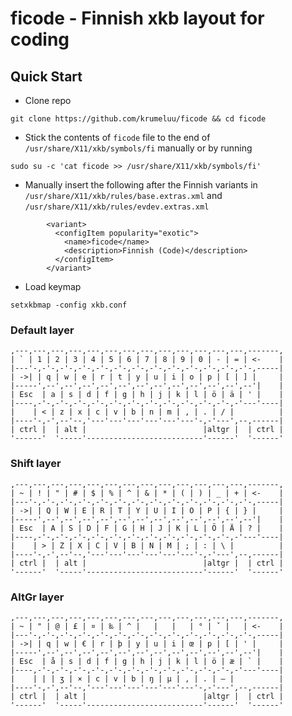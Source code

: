 # ficode - Finnish xkb layout for coding

## Quick Start

- Clone repo
```
git clone https://github.com/krumeluu/ficode && cd ficode
```
- Stick the contents of `ficode` file to the end of `/usr/share/X11/xkb/symbols/fi` manually or by running
```
sudo su -c 'cat ficode >> /usr/share/X11/xkb/symbols/fi'
```
- Manually insert the following after the Finnish variants in `/usr/share/X11/xkb/rules/base.extras.xml` and `/usr/share/X11/xkb/rules/evdev.extras.xml`

```
        <variant>
          <configItem popularity="exotic">
            <name>ficode</name>
            <description>Finnish (Code)</description>
          </configItem>
        </variant>
```

- Load keymap
```
setxkbmap -config xkb.conf
```

### Default layer
```
,---,---,---,---,---,---,---,---,---,---,---,---,---,-------,
| ` | 1 | 2 | 3 | 4 | 5 | 6 | 7 | 8 | 9 | 0 | - | = | <-    |
|---'-,-'-,-'-,-'-,-'-,-'-,-'-,-'-,-'-,-'-,-'-,-'-,-'-,-----|
| ->| | q | w | e | r | t | y | u | i | o | p | [ | ] |     |
|-----',--',--',--',--',--',--',--',--',--',--',--',--'|    |
| Esc  | a | s | d | f | g | h | j | k | l | ö | ä | ' |    |
|----,-'-,-'-,-'-,-'-,-'-,-'-,-'-,-'-,-'-,-'-,-'-,-'---'----|
|    | < | z | x | c | v | b | n | m | , | . | / |          |
|----'-,-',--'--,'---'---'---'---'---'---'-,-'---',--,------|
| ctrl |  | alt |                          |altgr |  | ctrl |
'------'  '-----'--------------------------'------'  '------'
```

### Shift layer
```
,---,---,---,---,---,---,---,---,---,---,---,---,---,-------,
| ~ | ! | " | # | $ | % | ^ | & | * | ( | ) | _ | + | <-    |
|---'-,-'-,-'-,-'-,-'-,-'-,-'-,-'-,-'-,-'-,-'-,-'-,-'-,-----|
| ->| | Q | W | E | R | T | Y | U | I | O | P | { | } |     |
|-----',--',--',--',--',--',--',--',--',--',--',--',--'|    |
| Esc  | A | S | D | F | G | H | J | K | L | Ö | Ä | ? |    |
|----,-'-,-'-,-'-,-'-,-'-,-'-,-'-,-'-,-'-,-'-,-'-,-'---'----|
|    | > | Z | X | C | V | B | N | M | ; | : | \ |          |
|----'-,-',--'--,'---'---'---'---'---'---'-,-'---',--,------|
| ctrl |  | alt |                          |altgr |  | ctrl |
'------'  '-----'--------------------------'------'  '------'
```

### AltGr layer
```
,---,---,---,---,---,---,---,---,---,---,---,---,---,-------,
| ~ | " | @ | £ | ¤ | ‰ | ^ |   |   |   | ° | ˇ |   | <-    |
|---'-,-'-,-'-,-'-,-'-,-'-,-'-,-'-,-'-,-'-,-'-,-'-,-'-,-----|
| ->| | q | w | € | r | þ | y | u | i | œ | p | [ | ' |     |
|-----',--',--',--',--',--',--',--',--',--',--',--',--'|    |
| Esc  | å | s | d | f | g | h | j | k | l | ö | æ | ` |    |
|----,-'-,-'-,-'-,-'-,-'-,-'-,-'-,-'-,-'-,-'-,-'-,-'---'----|
|    | | | ʒ | × | c | v | b | ŋ | µ | , | . | – |          |
|----'-,-',--'--,'---'---'---'---'---'---'-,-'---',--,------|
| ctrl |  | alt |                          |altgr |  | ctrl |
'------'  '-----'--------------------------'------'  '------'
```
